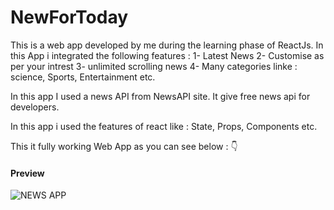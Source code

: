 # NewForToday

This is a web app developed by me during the learning phase of ReactJs. In this App i integrated the following features :
1- Latest News
2- Customise as per your intrest
3- unlimited scrolling news
4- Many categories linke : science, Sports, Entertainment etc.

In this app I used a news API from NewsAPI site. It give free news api for developers.

In this app i used the features of react like : State, Props, Components etc.

This it fully working Web App as you can see below : 👇
#### Preview

![NEWS APP](https://connectit000.000webhostapp.com/himanshu/projects/newsapp.png)
